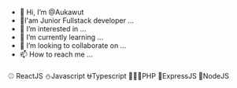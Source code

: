 - 👋 Hi, I’m @Aukawut
- 🌿I'am Junior Fullstack developer ...
- 👀 I’m interested in ...
- 🌱 I’m currently learning ...
- 💞️ I’m looking to collaborate on ...
- 📫 How to reach me ...

⚾ ReactJS ⛄Javascript  ⛎Typescript 👨🏻‍💻PHP 
🍉ExpressJS  🍓NodeJS  
<!---
Aukawut/Aukawut is a ✨ special ✨ repository because its `README.md` (this file) appears on your GitHub profile.
You can click the Preview link to take a look at your changes.
--->
